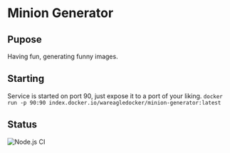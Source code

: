 # Minion Generator
## Pupose
Having fun, generating funny images.
## Starting
Service is started on port 90, just expose it to a port of your liking.
`docker run -p 90:90 index.docker.io/wareagledocker/minion-generator:latest`

## Status
![Node.js CI](https://github.com/SjurWarEagle/minion-family/workflows/Node.js%20CI/badge.svg?branch=master)
